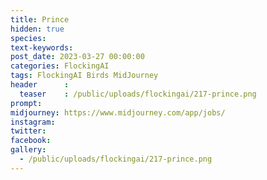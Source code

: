 ```yaml
---
title: Prince
hidden: true
species: 
text-keywords: 
post_date: 2023-03-27 00:00:00
categories: FlockingAI
tags: FlockingAI Birds MidJourney 
header      :
  teaser    : /public/uploads/flockingai/217-prince.png
prompt: 
midjourney: https://www.midjourney.com/app/jobs/
instagram: 
twitter: 
facebook: 
gallery: 
  - /public/uploads/flockingai/217-prince.png
---
```



